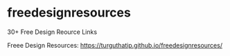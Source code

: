 # freedesignresources

30+ Free Design Reource Links

Freee Design Resources: https://turguthatip.github.io/freedesignresources/
